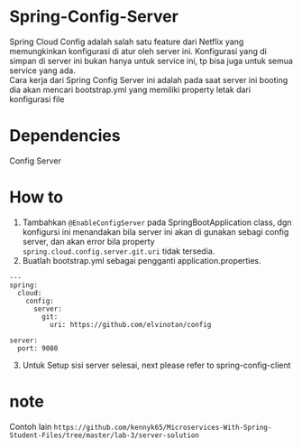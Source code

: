 # Spring-Config-Server
Spring Cloud Config adalah salah satu feature dari Netflix yang memungkinkan konfigurasi di atur oleh server ini. Konfigurasi yang di simpan di server ini bukan hanya untuk service ini, tp bisa juga untuk semua service yang ada.</br> 
Cara kerja dari Spring Config Server ini adalah pada saat server ini booting dia akan mencari bootstrap.yml yang memiliki property letak dari konfigurasi file

# Dependencies
Config Server

# How to
1. Tambahkan <code>@EnableConfigServer</code> pada SpringBootApplication class, dgn konfigursi ini menandakan bila server ini akan di gunakan sebagi config server, dan akan error bila property <code>spring.cloud.config.server.git.uri</code> tidak tersedia.
2. Buatlah bootstrap.yml sebagai pengganti application.properties. 
```
---
spring:
  cloud:
    config:
      server:
        git:
          uri: https://github.com/elvinotan/config

server:
  port: 9080
```
3. Untuk Setup sisi server selesai, next please refer to spring-config-client

# note
Contoh lain ```https://github.com/kennyk65/Microservices-With-Spring-Student-Files/tree/master/lab-3/server-solution```
